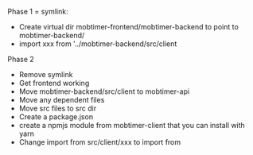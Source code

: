 Phase 1 = symlink:

- Create virtual dir mobtimer-frontend/mobtimer-backend to point to mobtimer-backend/
- import xxx from '../mobtimer-backend/src/client

Phase 2

- Remove symlink
- Get frontend working
- Move mobtimer-backend/src/client to mobtimer-api
- Move any dependent files
- Move src files to src dir
- Create a package.json
- create a npmjs module from mobtimer-client that you can install with yarn
- Change import from src/client/xxx to import from <package name>
